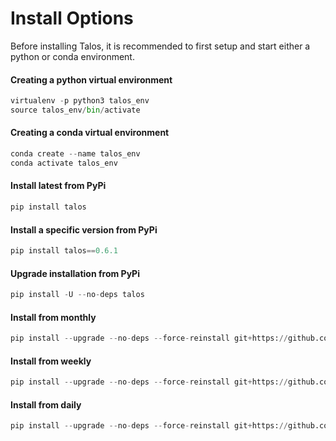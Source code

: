 # Install Options

Before installing Talos, it is recommended to first setup and start either a python or conda environment.

#### Creating a python virtual environment
```python
virtualenv -p python3 talos_env
source talos_env/bin/activate
```

#### Creating a conda virtual environment
```python
conda create --name talos_env
conda activate talos_env
```

#### Install latest from PyPi
```python
pip install talos
```

#### Install a specific version from PyPi
```python
pip install talos==0.6.1
```

#### Upgrade installation from PyPi
```python
pip install -U --no-deps talos
```

#### Install from monthly
```python
pip install --upgrade --no-deps --force-reinstall git+https://github.com/autonomio/talos
```

#### Install from weekly
```python
pip install --upgrade --no-deps --force-reinstall git+https://github.com/autonomio/talos@dev
```

#### Install from daily
```python
pip install --upgrade --no-deps --force-reinstall git+https://github.com/autonomio/talos@daily-dev
```
